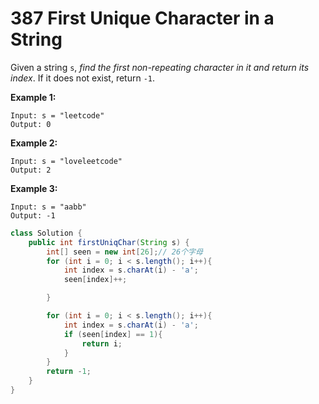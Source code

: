 # 387 First Unique Character in a String

Given a string `s`, *find the first non-repeating character in it and return its index*. If it does not exist, return `-1`.

**Example 1:**

```
Input: s = "leetcode"
Output: 0
```

**Example 2:**

```
Input: s = "loveleetcode"
Output: 2
```

**Example 3:**

```
Input: s = "aabb"
Output: -1
```

```java
class Solution {
    public int firstUniqChar(String s) {
        int[] seen = new int[26];// 26个字母
        for (int i = 0; i < s.length(); i++){
            int index = s.charAt(i) - 'a';
            seen[index]++;

        }

        for (int i = 0; i < s.length(); i++){
            int index = s.charAt(i) - 'a';
            if (seen[index] == 1){
                return i;
            }
        }
        return -1;
    }
}
```


